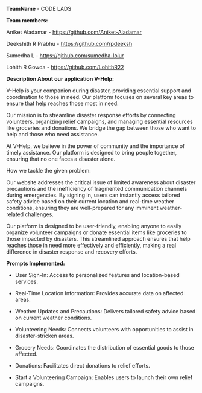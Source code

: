 **TeamName** - CODE LADS

**Team members:**

Aniket Aladamar -   https://github.com/Aniket-Aladamar

Deekshith R Prabhu - https://github.com/rpdeeksh

Sumedha L - https://github.com/sumedha-lolur

Lohith R Gowda - https://github.com/LohithR22

**Description About our application V-Help:**

V-Help is your companion during disaster, providing essential support and coordination to those in need. Our platform focuses on several key areas to ensure that help reaches those most in need.

Our mission is to streamline disaster response efforts by connecting volunteers, organizing relief campaigns, and managing essential resources like groceries and donations. We bridge the gap between those who want to help and those who need assistance.

At V-Help, we believe in the power of community and the importance of timely assistance. Our platform is designed to bring people together, ensuring that no one faces a disaster alone.

How we tackle the given problem:

Our website addresses the critical issue of limited awareness about disaster precautions and the inefficiency of fragmented communication channels during emergencies. By signing in, users can instantly access tailored safety advice based on their current location and real-time weather conditions, ensuring they are well-prepared for any imminent weather-related challenges.

Our platform is designed to be user-friendly, enabling anyone to easily organize volunteer campaigns or donate essential items like groceries to those impacted by disasters. This streamlined approach ensures that help reaches those in need more effectively and efficiently, making a real difference in disaster response and recovery efforts.

**Prompts Implemented:**

- User Sign-In: Access to personalized features and location-based services.

- Real-Time Location Information: Provides accurate data on affected areas.

- Weather Updates and Precautions: Delivers tailored safety advice based on current weather conditions.

- Volunteering Needs: Connects volunteers with opportunities to assist in disaster-stricken areas.

- Grocery Needs: Coordinates the distribution of essential goods to those affected.

- Donations: Facilitates direct donations to relief efforts.

- Start a Volunteering Campaign: Enables users to launch their own relief campaigns.


